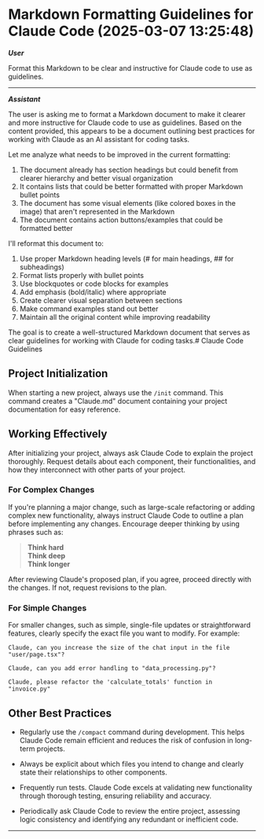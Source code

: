 <!-- Generated by SpecStory -->

# Markdown Formatting Guidelines for Claude Code (2025-03-07 13:25:48)

_**User**_

Format this Markdown to be clear and instructive for Claude code to use as guidelines. 

---

_**Assistant**_

<think>The user is asking me to format a Markdown document to make it clearer and more instructive for Claude code to use as guidelines. Based on the content provided, this appears to be a document outlining best practices for working with Claude as an AI assistant for coding tasks.

Let me analyze what needs to be improved in the current formatting:

1. The document already has section headings but could benefit from clearer hierarchy and better visual organization
2. It contains lists that could be better formatted with proper Markdown bullet points
3. The document has some visual elements (like colored boxes in the image) that aren't represented in the Markdown
4. The document contains action buttons/examples that could be formatted better

I'll reformat this document to:
1. Use proper Markdown heading levels (# for main headings, ## for subheadings)
2. Format lists properly with bullet points
3. Use blockquotes or code blocks for examples
4. Add emphasis (bold/italic) where appropriate
5. Create clearer visual separation between sections
6. Make command examples stand out better
7. Maintain all the original content while improving readability

The goal is to create a well-structured Markdown document that serves as clear guidelines for working with Claude for coding tasks.</think># Claude Code Guidelines

## Project Initialization
When starting a new project, always use the `/init` command. This command creates a "Claude.md" document containing your project documentation for easy reference.

## Working Effectively
After initializing your project, always ask Claude Code to explain the project thoroughly. Request details about each component, their functionalities, and how they interconnect with other parts of your project.

### For Complex Changes
If you're planning a major change, such as large-scale refactoring or adding complex new functionality, always instruct Claude Code to outline a plan before implementing any changes. Encourage deeper thinking by using phrases such as:

> **Think hard**  
> **Think deep**  
> **Think longer**

After reviewing Claude's proposed plan, if you agree, proceed directly with the changes. If not, request revisions to the plan.

### For Simple Changes
For smaller changes, such as simple, single-file updates or straightforward features, clearly specify the exact file you want to modify. For example:

```
Claude, can you increase the size of the chat input in the file "user/page.tsx"?
```

```
Claude, can you add error handling to "data_processing.py"?
```

```
Claude, please refactor the 'calculate_totals' function in "invoice.py"
```

## Other Best Practices

* Regularly use the `/compact` command during development. This helps Claude Code remain efficient and reduces the risk of confusion in long-term projects.

* Always be explicit about which files you intend to change and clearly state their relationships to other components.

* Frequently run tests. Claude Code excels at validating new functionality through thorough testing, ensuring reliability and accuracy.

* Periodically ask Claude Code to review the entire project, assessing logic consistency and identifying any redundant or inefficient code.

---

